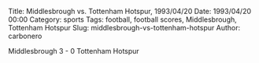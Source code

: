 Title: Middlesbrough vs. Tottenham Hotspur, 1993/04/20
Date: 1993/04/20 00:00
Category: sports
Tags: football, football scores, Middlesbrough, Tottenham Hotspur
Slug: middlesbrough-vs-tottenham-hotspur
Author: carbonero


Middlesbrough 3 - 0 Tottenham Hotspur
